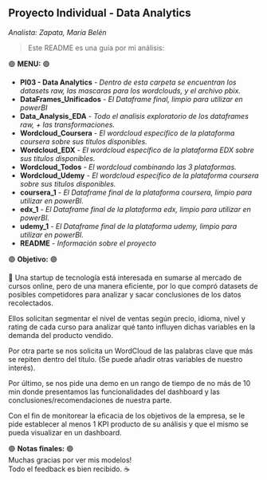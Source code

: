 ## Proyecto Individual - Data Analytics 
_Analista: Zapata, María Belén_

> Este README es una guía por mi análisis:

:purple_circle: **MENU:** :purple_circle:
* **PI03 - Data Analytics** - _Dentro de esta carpeta se encuentran los datasets raw, las mascaras para los wordclouds, y el archivo pbix._
* **DataFrames_Unificados** - _El Dataframe final, limpio para utilizar en powerBI_
* **Data_Analysis_EDA** - _Todo el analisis exploratorio de los dataframes raw, + las transformaciones._
* **Wordcloud_Coursera** - _El wordcloud específico de la plataforma coursera sobre sus titulos disponibles._
* **Wordcloud_EDX** - _El wordcloud específico de la plataforma EDX sobre sus titulos disponibles._
* **Wordcloud_Todos** - _El wordcloud combinando las 3 plataformas._
* **Wordcloud_Udemy** - _El wordcloud específico de la plataforma coursera sobre sus titulos disponibles._
* **coursera_1** - _El Dataframe final de la plataforma coursera, limpio para utilizar en powerBI._
* **edx_1** - _El Dataframe final de la plataforma edx, limpio para utilizar en powerBI._
* **udemy_1** - _El Dataframe final de la plataforma udemy, limpio para utilizar en powerBI._
* **README** - _Información sobre el proyecto_

:purple_circle: **Objetivo:** :purple_circle:

:small_blue_diamond: Una startup de tecnología está interesada en sumarse al mercado de cursos online, pero de una manera eficiente, por lo que compró datasets de posibles competidores para analizar y sacar conclusiones de los datos recolectados. <br>

Ellos solicitan segmentar el nivel de ventas según precio, idioma, nivel y rating de cada curso para analizar qué tanto influyen dichas variables en la demanda del producto vendido. <br>

Por otra parte se nos solicita un WordCloud de las palabras clave que más se repiten dentro del título. (Se puede añadir otras variables de nuestro interés). <br>

Por último, se nos pide una demo en un rango de tiempo de no más de 10 min donde presentamos las funcionalidades del dashboard y las conclusiones/recomendaciones de nuestra parte. <br>

Con el fin de monitorear la eficacia de los objetivos de la empresa, se le pide establecer al menos 1 KPI producto de su análisis y que el mismo se pueda visualizar en un dashboard. <br>  


:purple_circle: **Notas finales:** :purple_circle:<br>
Muchas gracias por ver mis modelos! <br> 
Todo el feedback es bien recibido. :coffee: